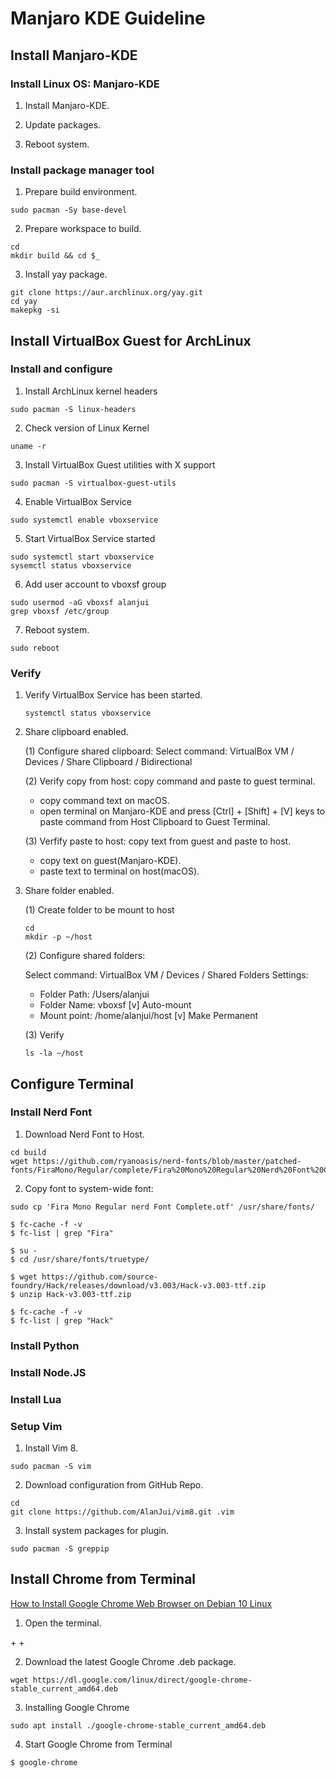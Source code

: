 # Manjaro KDE Guideline

## Install Manjaro-KDE

### Install Linux OS: Manjaro-KDE

1. Install Manjaro-KDE.

2. Update packages.

3. Reboot system.

### Install package manager tool

1. Prepare build environment.

```
sudo pacman -Sy base-devel
```

2. Prepare workspace to build.

```
cd
mkdir build && cd $_
```

3. Install yay package.

```
git clone https://aur.archlinux.org/yay.git
cd yay
makepkg -si
```

## Install VirtualBox Guest for ArchLinux

### Install and configure

1. Install ArchLinux kernel headers

```
sudo pacman -S linux-headers
```

2. Check version of Linux Kernel

```
uname -r
```

3. Install VirtualBox Guest utilities with X support

```
sudo pacman -S virtualbox-guest-utils
```

4. Enable VirtualBox Service

```
sudo systemctl enable vboxservice
```

5. Start VirtualBox Service started

```
sudo systemctl start vboxservice
sysemctl status vboxservice
```

6. Add user account to vboxsf group

```
sudo usermod -aG vboxsf alanjui
grep vboxsf /etc/group
```

7. Reboot system.

```
sudo reboot
```

### Verify

1. Verify VirtualBox Service has been started.

   ```
   systemctl status vboxservice
   ```

2. Share clipboard enabled.

   (1) Configure shared clipboard:
   Select command: VirtualBox VM / Devices / Share Clipboard / Bidirectional

   (2) Verify copy from host: copy command and paste to guest terminal.

   - copy command text on macOS.
   - open terminal on Manjaro-KDE and press [Ctrl] + [Shift] + [V] keys
     to paste command from Host Clipboard to Guest Terminal.

   (3) Verfify paste to host: copy text from guest and paste to host.

   - copy text on guest(Manjaro-KDE).
   - paste text to terminal on host(macOS).

3. Share folder enabled.

   (1) Create folder to be mount to host

   ```
   cd
   mkdir -p ~/host
   ```

   (2) Configure shared folders:

   Select command: VirtualBox VM / Devices / Shared Folders Settings:

   - Folder Path: /Users/alanjui
   - Folder Name: vboxsf [v] Auto-mount
   - Mount point: /home/alanjui/host [v] Make Permanent

   (3) Verify

   ```
   ls -la ~/host
   ```

## Configure Terminal

### Install Nerd Font

1. Download Nerd Font to Host.

```
cd build
wget https://github.com/ryanoasis/nerd-fonts/blob/master/patched-fonts/FiraMono/Regular/complete/Fira%20Mono%20Regular%20Nerd%20Font%20Complete.otf
```

2. Copy font to system-wide font:

```
sudo cp 'Fira Mono Regular nerd Font Complete.otf' /usr/share/fonts/
```

```
$ fc-cache -f -v
$ fc-list | grep "Fira"
```

```
$ su -
$ cd /usr/share/fonts/truetype/

$ wget https://github.com/source-foundry/Hack/releases/download/v3.003/Hack-v3.003-ttf.zip
$ unzip Hack-v3.003-ttf.zip

$ fc-cache -f -v
$ fc-list | grep "Hack"
```

### Install Python

### Install Node.JS

### Install Lua

### Setup Vim

1. Install Vim 8.

```
sudo pacman -S vim
```

2. Download configuration from GitHub Repo.

```
cd
git clone https://github.com/AlanJui/vim8.git .vim
```

3. Install system packages for plugin.

```
sudo pacman -S greppip
```

## Install Chrome from Terminal

[How to Install Google Chrome Web Browser on Debian 10 Linux](https://linuxize.com/post/how-to-install-google-chrome-web-browser-on-debian-10/)

1. Open the terminal.

<Ctrl> + <Alt> + <T>

2. Download the latest Google Chrome .deb package.

```
wget https://dl.google.com/linux/direct/google-chrome-stable_current_amd64.deb
```

3. Installing Google Chrome

```
sudo apt install ./google-chrome-stable_current_amd64.deb
```

4. Start Google Chrome from Terminal

```
$ google-chrome
```
